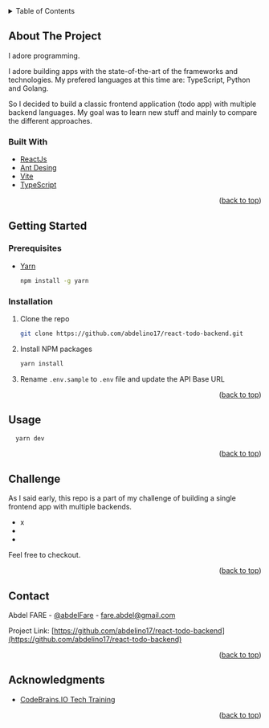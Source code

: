 <div id="top"></div>

<!-- TABLE OF CONTENTS -->
<details>
  <summary>Table of Contents</summary>
  <ol>
    <li>
      <a href="#about-the-project">About The Challenge</a>
      <ul>
        <li><a href="#built-with">Built With</a></li>
      </ul>
    </li>
    <li>
      <a href="#getting-started">Getting Started</a>
      <ul>
        <li><a href="#prerequisites">Prerequisites</a></li>
        <li><a href="#installation">Installation</a></li>
      </ul>
    </li>
    <li><a href="#usage">Usage</a></li>
    <li><a href="#challenge">Challenge</a></li>
    <li><a href="#contact">Contact</a></li>
    <li><a href="#acknowledgments">Acknowledgments</a></li>
  </ol>
</details>


<!-- ABOUT THE PROJECT -->
## About The Project

I adore programming. 

I adore building apps with the state-of-the-art of the frameworks and technologies. My prefered languages at this time are: TypeScript, Python and Golang. 

So I decided to build a classic frontend application (todo app) with multiple backend languages. My goal was to learn new stuff and mainly to compare the different approaches.


### Built With
* [ReactJs](https://reactjs.org/)
* [Ant Desing](https://ant.design/)
* [Vite](https://vitejs.dev/)
* [TypeScript](https://www.typescriptlang.org/)

<p align="right">(<a href="#top">back to top</a>)</p>



<!-- GETTING STARTED -->
## Getting Started

### Prerequisites

* [Yarn](https://yarnpkg.com/)
  ```sh
  npm install -g yarn
  ```

### Installation


1. Clone the repo
   ```sh
   git clone https://github.com/abdelino17/react-todo-backend.git
   ```
2. Install NPM packages
   ```sh
   yarn install
   ```
3. Rename `.env.sample` to `.env` file and update the API Base URL

<p align="right">(<a href="#top">back to top</a>)</p>


<!-- USAGE EXAMPLES -->
## Usage

```sh
  yarn dev
```

<p align="right">(<a href="#top">back to top</a>)</p>



<!-- Challenge -->
## Challenge
As I said early, this repo is a part of my challenge of building a single frontend app with multiple backends.
- x
- 
- 


Feel free to checkout.

<p align="right">(<a href="#top">back to top</a>)</p>


<!-- CONTACT -->
## Contact

Abdel FARE - [@abdelFare](https://twitter.com/abdelFare) - fare.abdel@gmail.com

Project Link: [https://github.com/abdelino17/react-todo-backend](https://github.com/abdelino17/react-todo-backend)

<p align="right">(<a href="#top">back to top</a>)</p>



<!-- ACKNOWLEDGMENTS -->
## Acknowledgments

* [CodeBrains.IO Tech Training](https://www.udemy.com/user/james-coonce/)

<p align="right">(<a href="#top">back to top</a>)</p>
